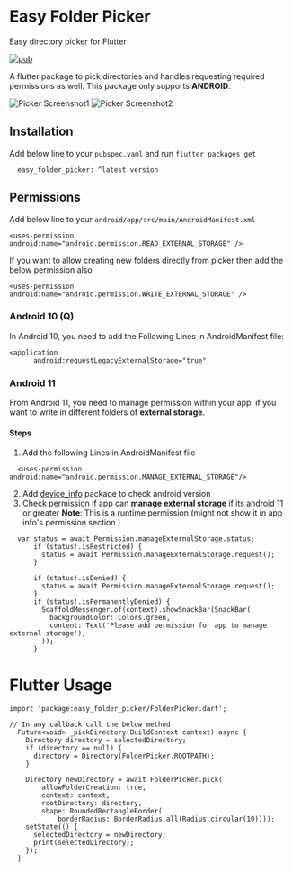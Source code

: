 # Easy Folder Picker

Easy directory picker for Flutter

[![pub](https://img.shields.io/pub/v/easy_folder_picker.svg)](https://pub.dev/packages/easy_folder_picker)

A flutter package to pick directories and handles requesting required permissions as well.
This package only supports **ANDROID**.

![Picker Screenshot1](https://github.com/kapilmhr/Easy-Folder-Picker/raw/main/screenshots/root.png)
![Picker Screenshot2](https://github.com/kapilmhr/Easy-Folder-Picker/raw/main/screenshots/inner.png)


## Installation

Add below line to your `pubspec.yaml` and run `flutter packages get`
```
  easy_folder_picker: ^latest version
```

## Permissions
Add below line to your `android/app/src/main/AndroidManifest.xml`
```
<uses-permission android:name="android.permission.READ_EXTERNAL_STORAGE" />
```
If you want to allow creating new folders directly from picker then add the below permission also
```
<uses-permission android:name="android.permission.WRITE_EXTERNAL_STORAGE" />
```
### Android 10 (Q)
In Android 10, you need to add the Following Lines in AndroidManifest file:
```
<application
      android:requestLegacyExternalStorage="true"
```
### Android 11
From Android 11, you need to manage permission within your app, if you want to write in different folders of **external storage**.

#### Steps
1. Add the following Lines in AndroidManifest file
```
  <uses-permission android:name="android.permission.MANAGE_EXTERNAL_STORAGE"/>
```
2. Add [device_info](https://pub.dev/packages/device_info) package to check android version
3. Check permission if app can **manage external storage** if its android 11 or greater
   **Note**: This is a runtime permission (might not show it in app info's permission section )
```
  var status = await Permission.manageExternalStorage.status;
      if (status!.isRestricted) {
        status = await Permission.manageExternalStorage.request();
      }

      if (status!.isDenied) {
        status = await Permission.manageExternalStorage.request();
      }
      if (status!.isPermanentlyDenied) {
        ScaffoldMessenger.of(context).showSnackBar(SnackBar(
          backgroundColor: Colors.green,
          content: Text('Please add permission for app to manage external storage'),
        ));
      }
```
# Flutter Usage
```
import 'package:easy_folder_picker/FolderPicker.dart';

// In any callback call the below method
  Future<void> _pickDirectory(BuildContext context) async {
    Directory directory = selectedDirectory;
    if (directory == null) {
      directory = Directory(FolderPicker.ROOTPATH);
    }

    Directory newDirectory = await FolderPicker.pick(
        allowFolderCreation: true,
        context: context,
        rootDirectory: directory,
        shape: RoundedRectangleBorder(
            borderRadius: BorderRadius.all(Radius.circular(10))));
    setState(() {
      selectedDirectory = newDirectory;
      print(selectedDirectory);
    });
  }
```
